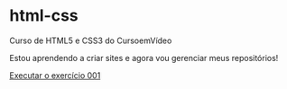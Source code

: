 # html-css
 Curso de HTML5 e CSS3 do CursoemVídeo

 Estou aprendendo a criar sites e agora vou gerenciar meus repositórios!

 <a href="https://github.com/Cahmarchi95/html-css/blob/main/exerc%C3%ADcios/ex001/index.html"> Executar o exercício 001</a>